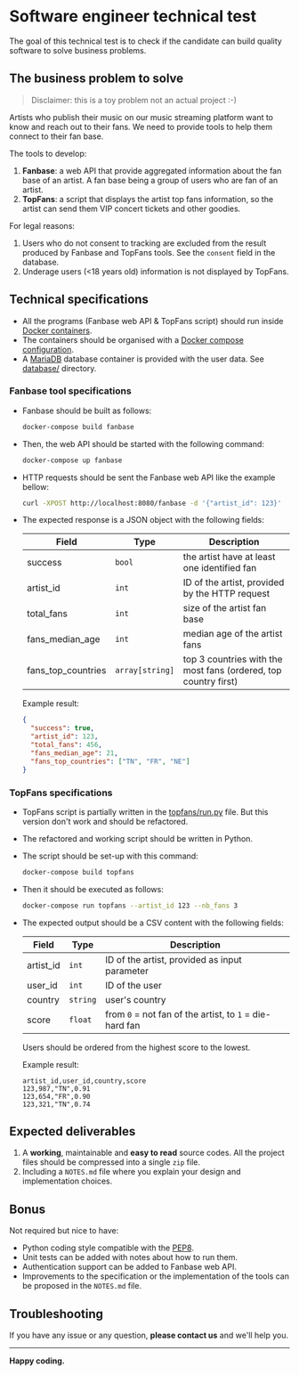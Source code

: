 # Software engineer technical test

The goal of this technical test is to check if the candidate
can build quality software to solve business problems.

## The business problem to solve

> Disclaimer: this is a toy problem not an actual project :-)

Artists who publish their music on our music streaming platform
want to know and reach out to their fans.
We need to provide tools to help them connect to their fan base.

The tools to develop:
1. **Fanbase**: a web API that provide aggregated information
  about the fan base of an artist. A fan base being a group of users who are fan of an artist.
2. **TopFans**: a script that displays the artist top fans information,
  so the artist can send them VIP concert tickets and other goodies.

For legal reasons:
1. Users who do not consent to tracking are excluded from the result produced
  by Fanbase and TopFans tools. See the `consent` field in the database.
2. Underage users (<18 years old) information is not displayed by TopFans.

## Technical specifications

* All the programs (Fanbase web API & TopFans script) should run inside
  [Docker containers](https://docs.docker.com/compose/).
* The containers should be organised with a
  [Docker compose configuration](https://docs.docker.com/compose/).
* A [MariaDB](https://mariadb.org/) database container is provided
  with the user data. See [database/](database/) directory.

### Fanbase tool specifications

* Fanbase should be built as follows:

  ```sh
  docker-compose build fanbase
  ```

* Then, the web API should be started with the following command:

  ```sh
  docker-compose up fanbase
  ```

* HTTP requests should be sent the Fanbase web API like the example bellow:

  ```sh
  curl -XPOST http://localhost:8080/fanbase -d '{"artist_id": 123}'
  ```

* The expected response is a JSON object with the following fields:

  |Field|Type|Description|
  |-----|----|-----------|
  |success|`bool`|the artist have at least one identified fan|
  |artist_id|`int`|ID of the artist, provided by the HTTP request|
  |total_fans|`int`|size of the artist fan base|
  |fans_median_age|`int`|median age of the artist fans|
  |fans_top_countries|`array[string]`|top 3 countries with the most fans (ordered, top country first)|

  Example result:

  ```json
  {
    "success": true,
    "artist_id": 123,
    "total_fans": 456,
    "fans_median_age": 21,
    "fans_top_countries": ["TN", "FR", "NE"]
  }
  ```

### TopFans specifications

* TopFans script is partially written in the
  [topfans/run.py](topfans/run.py) file. But this version don't work
  and should be refactored.

* The refactored and working script should be written in Python.

* The script should be set-up with this command:

  ```sh
  docker-compose build topfans
  ```

* Then it should be executed as follows:

  ```sh
  docker-compose run topfans --artist_id 123 --nb_fans 3
  ```

* The expected output should be a CSV content with the following fields:

  |Field|Type|Description|
  |-----|----|-----------|
  |artist_id|`int`|ID of the artist, provided as input parameter|
  |user_id|`int`|ID of the user|
  |country|`string`|user's country|
  |score|`float`|from `0` = not fan of the artist, to `1` = die-hard fan|

  Users should be ordered from the highest score to the lowest.

  Example result:

  ```csv
  artist_id,user_id,country,score
  123,987,"TN",0.91
  123,654,"FR",0.90
  123,321,"TN",0.74
  ```

## Expected deliverables

1. A **working**, maintainable and **easy to read** source codes.
  All the project files should be compressed into a single `zip` file.
2. Including a `NOTES.md` file where you explain your design and implementation
  choices.

## Bonus

Not required but nice to have:

* Python coding style compatible
  with the [PEP8](https://www.python.org/dev/peps/pep-0008/).
* Unit tests can be added with notes about how to run them.
* Authentication support can be added to Fanbase web API.
* Improvements to the specification or the implementation of 
  the tools can be proposed in the `NOTES.md` file.

## Troubleshooting

If you have any issue or any question, **please contact us**
and we'll help you.

---

**Happy coding.**
